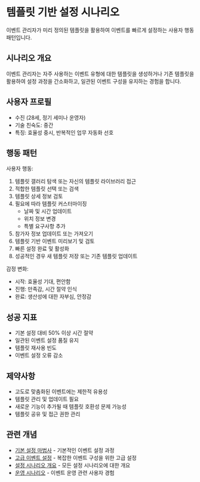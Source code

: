 # 템플릿 기반 설정 시나리오

이벤트 관리자가 미리 정의된 템플릿을 활용하여 이벤트를 빠르게 설정하는 사용자 행동 패턴입니다.

## 시나리오 개요
이벤트 관리자는 자주 사용하는 이벤트 유형에 대한 템플릿을 생성하거나 기존 템플릿을 활용하여 설정 과정을 간소화하고, 일관된 이벤트 구성을 유지하는 경험을 합니다.

## 사용자 프로필
- 수진 (28세, 정기 세미나 운영자)
- 기술 친숙도: 중간
- 특징: 효율성 중시, 반복적인 업무 자동화 선호

## 행동 패턴

사용자 행동:
1. 템플릿 갤러리 탐색 또는 자신의 템플릿 라이브러리 접근
2. 적합한 템플릿 선택 또는 검색
3. 템플릿 상세 정보 검토
4. 필요에 따라 템플릿 커스터마이징
   - 날짜 및 시간 업데이트
   - 위치 정보 변경
   - 특별 요구사항 추가
5. 참가자 정보 업데이트 또는 가져오기
6. 템플릿 기반 이벤트 미리보기 및 검토
7. 빠른 설정 완료 및 활성화
8. 성공적인 경우 새 템플릿 저장 또는 기존 템플릿 업데이트

감정 변화:
- 시작: 효율성 기대, 편안함
- 진행: 만족감, 시간 절약 인식
- 완료: 생산성에 대한 자부심, 안정감

## 성공 지표
- 기본 설정 대비 50% 이상 시간 절약
- 일관된 이벤트 설정 품질 유지
- 템플릿 재사용 빈도
- 이벤트 설정 오류 감소

## 제약사항
- 고도로 맞춤화된 이벤트에는 제한적 유용성
- 템플릿 관리 및 업데이트 필요
- 새로운 기능이 추가될 때 템플릿 호환성 문제 가능성
- 템플릿 공유 및 접근 권한 관리

## 관련 개념
- [기본 설정 마법사](./basic.md) - 기본적인 이벤트 설정 과정
- [고급 이벤트 설정](./advanced.md) - 복잡한 이벤트 구성을 위한 고급 설정
- [설정 시나리오 개요](../setup-scenarios.md) - 모든 설정 시나리오에 대한 개요
- [운영 시나리오](../operations-scenarios.md) - 이벤트 운영 관련 사용자 경험
